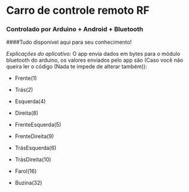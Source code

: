# Carro de controle remoto RF 
### Controlado por Arduino + Android + Bluetooth
####Tudo disponível aqui para seu conhecimento!
 
 *Explicações do aplicativo:*
 O app envia dados em bytes para o módulo bluetooth do arduino, os valores enviados pelo app são (Caso você não queira ler o código (Nada te impede de alterar também)):
 
 
 * Frente(1)
 * Trás(2)
 * Esquerda(4)
 * Direita(8)

 * FrenteEsquerda(5)
 * FrenteDireita(9)
 * TrásEsquerda(6)
 * TrásDireita(10)
  * Farol(16)
  * Buzina(32)
